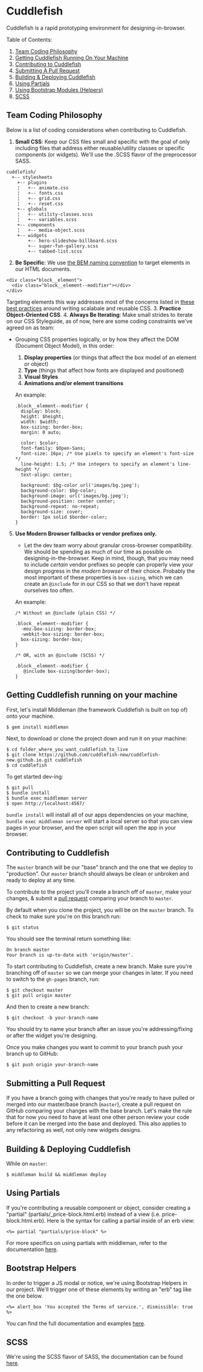 # Cuddlefish
Cuddlefish is a rapid prototyping environment for designing-in-browser.

Table of Contents:

1. [Team Coding Philosophy](https://github.com/cuddlefish-new/cuddlefish-new.github.io#team-coding-philosophy)
2. [Getting Cuddlefish Running On Your Machine](https://github.com/cuddlefish-new/cuddlefish-new.github.io#getting-cuddlefish-running-on-your-machine)
3. [Contributing to Cuddlefish](https://github.com/cuddlefish-new/cuddlefish-new.github.io#contributing-to-cuddlefish)
4. [Submitting A Pull Request](https://github.com/cuddlefish-new/cuddlefish-new.github.io#submitting-a-pull-request)
5. [Building & Deploying Cuddlefish](https://github.com/cuddlefish-new/cuddlefish-new.github.io#building--deploying-cuddlefish)
6. [Using Partials](https://github.com/cuddlefish-new/cuddlefish-new.github.io#using-partials)
7. [Using Bootstrap Modules (Helpers)](https://github.com/cuddlefish-new/cuddlefish-new.github.io#bootstrap-helpers)
8. [SCSS](https://github.com/cuddlefish-new/cuddlefish-new.github.io#scss)


## Team Coding Philosophy

Below is a list of coding considerations when contributing to Cuddlefish.

1. **Small CSS**: Keep our CSS files small and specific with the goal of only including files that address either reusable/utility classes or specific components (or widgets). We'll use the .SCSS flavor of the preprocessor SASS.
  ```
  cuddlefish/
    +-- stylesheets
      +-- plugins
      ¦   +-- animate.css
      ¦   +-- fonts.css
      ¦   +-- grid.css
      ¦   +-- reset.css
      +-- globals
      ¦   +-- utility-classes.scss
      ¦   +-- variables.scss
      +-- components
      ¦   +-- media-object.scss
      +-- widgets
          +-- hero-slideshow-billboard.scss
          +-- super-fun-gallery.scss
          +-- tabbed-list.scss
  ```

2. **Be Specific**: We use [the BEM naming convention](http://csswizardry.com/2013/01/mindbemding-getting-your-head-round-bem-syntax/) to target elements in our HTML documents.

  ```
  <div class="block__element">
    <div class="block__element--modifier"></div>
  </div>
  ```
  Targeting elements this way addresses most of the concerns listed in [these best practices](https://github.com/sezgi/CSS-Best-Practices) around writing scalabale and reusable CSS.
3. **Practice Object-Oriented CSS**.
4. **Always Be Iterating**: Make small strides to iterate on our CSS Styleguide, as of now, here are some coding constraints we've agreed on as team:
  + Grouping CSS properties logically, or by how they affect the DOM (Document Object Model), in this order: 
    1. **Display properties** (or things that affect the box model of an element or object)
    2. **Type** (things that affect how fonts are displayed and positioned)
    3. **Visual Styles**
    4. **Animations and/or element transitions**
    
    An example: 
    ```
    .block__element--modifier {
      display: block;
      height: $height; 
      width: $width;
      box-sizing: border-box;
      margin: 0 auto;
      
      color: $color;
      font-family: $Open-Sans;
      font-size: 16px; /* Use pixels to specify an element's font-size */
      line-height: 1.5; /* Use integers to specify an element's line-height */
      text-align: center;
      
      background: $bg-color url('images/bg.jpeg');
      background-color: $bg-color;
      background-image: url('images/bg.jpeg');
      background-position: center center;
      background-repeat: no-repeat;
      background-size: cover;
      border: 1px solid $border-color;
    }
    ```
5. **Use Modern Browser fallbacks or vendor prefixes only.**
    +  Let the dev team worry about granular cross-browser compatibility. We should be spending as much of our time as possible on designing-in-the-browser. Keep in mind, though, that you may need to include *certain* vendor prefixes so people can properly view your design progress in the *modern browser* of their choice. Probably the most important of these properties is `box-sizing`, which we can create an `@include` for in our CSS so that we don't have repeat ourselves too often.


      An example: 

      ```
      /* Without an @include (plain CSS) */
      
      .block__element--modifier {
        -moz-box-sizing: border-box;
        -webkit-box-sizing: border-box;
        box-sizing: border-box;
      }
      
      /* OR, with an @include (SCSS) */
      
      .block__element--modifier {
         @include box-sizing(border-box);
      }
      ```

## Getting Cuddlefish running on your machine
First, let's install Middleman (the framework Cuddlefish is built on top of) onto your machine.

```
$ gem install middleman
```
Next, to download or clone the project down and run it on your machine:

```
$ cd folder_where_you_want_cuddlefish_to_live
$ git clone https://github.com/cuddlefish-new/cuddlefish-new.github.io.git cuddlefish
$ cd cuddlefish
```

To get started dev-ing:

```
$ git pull
$ bundle install
$ bundle exec middleman server
$ open http://localhost:4567/
```
`bundle install` will install all of our apps dependencies on your machine, `bundle exec middleman server` will start a local server so that you can view pages in your browser, and the open script will open the app in your browser.

## Contributing to Cuddlefish

The `master` branch will be our "base" branch and the one that we deploy to "production". Our `master` branch should always be clean or unbroken and ready to deploy at any time.

To contribute to the project you'll create a branch off of `master`, make your changes, & submit a [pull request](https://guides.github.com/introduction/flow/) comparing your branch to `master`. 

By default when you clone the project, you will be on the `master` branch. To check to make sure you're on this branch run: 

```
$ git status
```
You should see the terminal return something like:
```
On branch master
Your branch is up-to-date with 'origin/master'.
```

To start contributing to Cuddlefish, create a new branch. Make sure you're branching off of `master` so we can merge your changes in later. If you need to switch to the `gh-pages` branch, run: 
```
$ git checkout master
$ git pull origin master
```
And then to create a new branch:
```
$ git checkout -b your-branch-name
```
You should try to name your branch after an issue you're addressing/fixing or after the widget you're designing. 

Once you make changes you want to commit to your branch push your branch up to GitHub:

```
$ git push origin your-branch-name
```

## Submitting a Pull Request

If you have a branch going with changes that you're ready to have pulled or merged into our master/base branch (`master`), create a pull request on GitHub comparing your changes with the base branch. Let's make the rule that for now you need to have at least one other person review your code before it can be merged into the base and deployed. This also applies to any refactoring as well, not only new widgets designs.

## Building & Deploying Cuddlefish

While on `master`:

```
$ middleman build && middleman deploy
```

## Using Partials

If you're contributing a reusable component or object, consider creating a "partial" (partials/_price-block.html.erb) instead of a view (i.e. price-block.html.erb). Here is the syntax for calling a partial inside of an erb view:

```<%= partial "partials/price-block" %>```

For more specifics on using partials with middleman, refer to the documentation [here](https://middlemanapp.com/basics/partials/).

## Bootstrap Helpers
In order to trigger a JS modal or notice, we're using Bootstrap Helpers in our project. We'll trigger one of these elements by writing an "erb" tag like the one below.
```
<%= alert_box 'You accepted the Terms of service.', dismissible: true %>
```
You can find the full documentation and examples [here](http://fullscreen.github.io/bh/).

## SCSS
We're using the SCSS flavor of SASS, the documentation can be found [here](http://sass-lang.com/guide).
